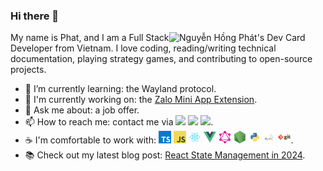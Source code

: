 ### Hi there 👋

<a href="https://app.daily.dev/teddy"><img src="https://api.daily.dev/devcards/26b26dfccb10430e80930002121aca42.png?r=qf8" width="250" align="right" alt="Nguyễn Hồng Phát's Dev Card"/></a>

My name is Phat, and I am a Full Stack Developer from Vietnam. I love coding, reading/writing technical documentation, playing strategy games, and contributing to open-source projects.

- 🌱 I’m currently learning: the Wayland protocol.
- 💼 I'm currently working on: the [Zalo Mini App Extension](https://mini.zalo.me/devtools/).
- 💬 Ask me about: a job offer.
- 📫 How to reach me: contact me via <a href="mailto:hongphat.js@gmail.com" target="_blank"><img height="20" src="https://www.google.com/gmail/about/static/images/logo-gmail.png"></a> <a href="https://www.linkedin.com/in/nguyenhongphat0" target="_blank"><img height="20" src="https://static.licdn.com/sc/h/akt4ae504epesldzj74dzred8"></a> <a href="https://mister-teddy.github.io" target="_blank"><img height="20" src="https://upload.wikimedia.org/wikipedia/commons/thumb/9/91/Octicons-mark-github.svg/1200px-Octicons-mark-github.svg.png"></a>.
- ☕ I'm comfortable to work with: <img height="20" src="https://raw.githubusercontent.com/github/explore/80688e429a7d4ef2fca1e82350fe8e3517d3494d/topics/typescript/typescript.png" alt="TypeScript"> <img height="20" src="https://raw.githubusercontent.com/github/explore/80688e429a7d4ef2fca1e82350fe8e3517d3494d/topics/javascript/javascript.png" alt="JavaScript"> <img height="20" src="https://raw.githubusercontent.com/github/explore/80688e429a7d4ef2fca1e82350fe8e3517d3494d/topics/react/react.png" alt="React"> <img height="20" src="https://raw.githubusercontent.com/github/explore/80688e429a7d4ef2fca1e82350fe8e3517d3494d/topics/vue/vue.png" alt="Vue"> <img height="20" src="https://raw.githubusercontent.com/github/explore/5c058a388828bb5fde0bcafd4bc867b5bb3f26f3/topics/graphql/graphql.png" alt="GraphQL"> <img height="20" src="https://raw.githubusercontent.com/github/explore/80688e429a7d4ef2fca1e82350fe8e3517d3494d/topics/nodejs/nodejs.png" alt="Node.js"> <img height="20" src="https://raw.githubusercontent.com/github/explore/80688e429a7d4ef2fca1e82350fe8e3517d3494d/topics/python/python.png" alt="Python"> <img height="20" src="https://raw.githubusercontent.com/github/explore/80688e429a7d4ef2fca1e82350fe8e3517d3494d/topics/mysql/mysql.png" alt="MySQL"> <img height="20" src="https://raw.githubusercontent.com/github/explore/80688e429a7d4ef2fca1e82350fe8e3517d3494d/topics/git/git.png" alt="Git">.
- 📚 Check out my latest blog post: [React State Management in 2024](https://dev.to/nguyenhongphat0/react-state-management-in-2024-5e7l).
